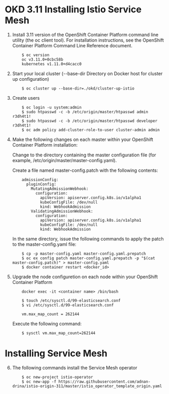 # OKD 3.11 Installing Istio Service Mesh

1. Install 3.11 version of the OpenShift Container Platform command line utility (the oc client tool). For installation instructions, see the OpenShift Container Platform Command Line Reference document.

	``` 
		$ oc version
		oc v3.11.0+0cbc58b
		kubernetes v1.11.0+d4cacc0
	 ```
2. Start your local cluster (--base-dir Directory on Docker host for cluster up configuration)
	``` 
		$ oc cluster up --base-dir=./okd/cluster-up-istio
	```
3. Create users
	``` 
		$ oc login -u system:admin
		$ sudo htpasswd -c -b /etc/origin/master/htpasswd admin r3dh4t1!
		$ sudo htpasswd -c -b /etc/origin/master/htpasswd developer r3dh4t1!
		$ oc adm policy add-cluster-role-to-user cluster-admin admin
	```
4. Make the following changes on each master within your OpenShift Container Platform installation:

	Change to the directory containing the master configuration file (for example, /etc/origin/master/master-config.yaml).

	Create a file named master-config.patch with the following contents:

	```	
		admissionConfig:
		  pluginConfig:
		    MutatingAdmissionWebhook:
		      configuration:
		        apiVersion: apiserver.config.k8s.io/v1alpha1
		        kubeConfigFile: /dev/null
		        kind: WebhookAdmission
		    ValidatingAdmissionWebhook:
		      configuration:
		        apiVersion: apiserver.config.k8s.io/v1alpha1
		        kubeConfigFile: /dev/null
		        kind: WebhookAdmission
	```
	In the same directory, issue the following commands to apply the patch to the master-config.yaml file:

	``` 
		$ cp -p master-config.yaml master-config.yaml.prepatch
		$ oc ex config patch master-config.yaml.prepatch -p "$(cat master-config.patch)" > master-config.yaml
		$ docker container restart <docker_id>
	```
5. Upgrade the node configuretion on each node within your OpenShift Container Platform
	```
		docker exec -it <container name> /bin/bash
	```
	```
		$ touch /etc/sysctl.d/99-elasticsearch.conf
		$ vi /etc/sysctl.d/99-elasticsearch.conf
	```
	```
		vm.max_map_count = 262144
	```
	Execute the following command:
	```	
		$ sysctl vm.max_map_count=262144
	``` 

# Installing Service Mesh

6. The following commands install the Service Mesh operator
	```
		$ oc new-project istio-operator
		$ oc new-app -f https://raw.githubusercontent.com/adnan-drina/istio-origin-311/master/istio_operator_template_origin.yaml
	```